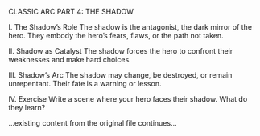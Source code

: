 CLASSIC ARC PART 4: THE SHADOW

I. The Shadow’s Role
The shadow is the antagonist, the dark mirror of the hero. They embody the hero’s fears, flaws, or the path not taken.

II. Shadow as Catalyst
The shadow forces the hero to confront their weaknesses and make hard choices.

III. Shadow’s Arc
The shadow may change, be destroyed, or remain unrepentant. Their fate is a warning or lesson.

IV. Exercise
Write a scene where your hero faces their shadow. What do they learn?

...existing content from the original file continues...

